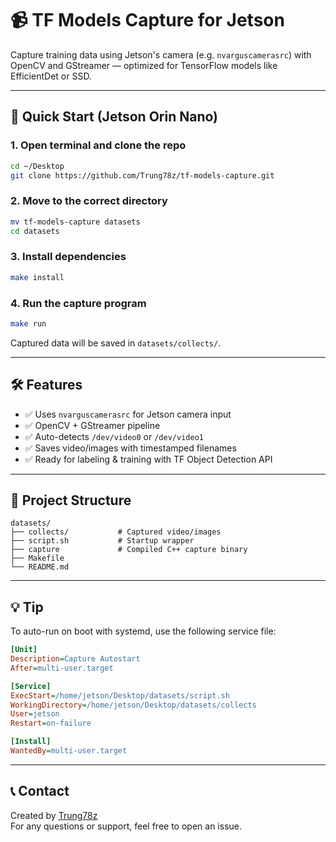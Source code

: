 
# 📹 TF Models Capture for Jetson

Capture training data using Jetson's camera (e.g. `nvarguscamerasrc`) with OpenCV and GStreamer — optimized for TensorFlow models like EfficientDet or SSD.

---

## 🚀 Quick Start (Jetson Orin Nano)

### 1. Open terminal and clone the repo
```bash
cd ~/Desktop
git clone https://github.com/Trung78z/tf-models-capture.git
```

### 2. Move to the correct directory
```bash
mv tf-models-capture datasets
cd datasets
```

### 3. Install dependencies
```bash
make install
```

### 4. Run the capture program
```bash
make run
```

Captured data will be saved in `datasets/collects/`.

---

## 🛠 Features

- ✅ Uses `nvarguscamerasrc` for Jetson camera input
- ✅ OpenCV + GStreamer pipeline
- ✅ Auto-detects `/dev/video0` or `/dev/video1`
- ✅ Saves video/images with timestamped filenames
- ✅ Ready for labeling & training with TF Object Detection API

---

## 📂 Project Structure

```
datasets/
├── collects/           # Captured video/images
├── script.sh           # Startup wrapper
├── capture             # Compiled C++ capture binary
├── Makefile
└── README.md
```

---

## 💡 Tip

To auto-run on boot with systemd, use the following service file:

```ini
[Unit]
Description=Capture Autostart
After=multi-user.target

[Service]
ExecStart=/home/jetson/Desktop/datasets/script.sh
WorkingDirectory=/home/jetson/Desktop/datasets/collects
User=jetson
Restart=on-failure

[Install]
WantedBy=multi-user.target
```

---

## 📞 Contact

Created by [Trung78z](https://github.com/Trung78z)  
For any questions or support, feel free to open an issue.